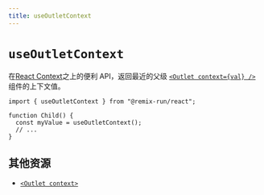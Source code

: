 ```yaml
---
title: useOutletContext
---
```


# `useOutletContext`

在[React Context][react-context]之上的便利 API，返回最近的父级 [`<Outlet context={val} />`][outlet-context] 组件的上下文值。

```tsx
import { useOutletContext } from "@remix-run/react";

function Child() {
  const myValue = useOutletContext();
  // ...
}
```

## 其他资源

- [`<Outlet context>`][outlet-context]

[react-context]: https://react.dev/learn/passing-data-deeply-with-context
[outlet-context]: ../components/outlet#context